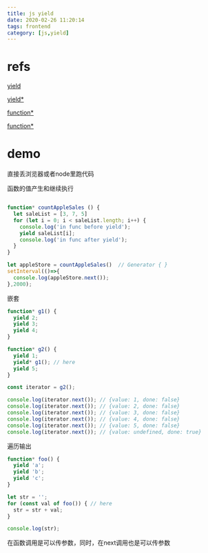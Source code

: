 ```yaml
---
title: js yield
date: 2020-02-26 11:20:14
tags: frontend
category: [js,yield]
---
```


# refs

[yield](https://developer.mozilla.org/en-US/docs/Web/JavaScript/Reference/Operators/yield)

[yield*](https://developer.mozilla.org/en-US/docs/Web/JavaScript/Reference/Operators/yield*)

[function*](https://developer.mozilla.org/en-US/docs/Web/JavaScript/Reference/Operators/function*)

[function*](https://developer.mozilla.org/en-US/docs/Web/JavaScript/Reference/Statements/function*)

# demo

直接丢浏览器或者node里跑代码

函数的值产生和继续执行

```js

function* countAppleSales () {
  let saleList = [3, 7, 5]
  for (let i = 0; i < saleList.length; i++) {
    console.log('in func before yield');
    yield saleList[i];
    console.log('in func after yield');
  }
}

let appleStore = countAppleSales()  // Generator { }
setInterval(()=>{
  console.log(appleStore.next());
},2000);
```

嵌套

```js
function* g1() {
  yield 2;
  yield 3;
  yield 4;
}

function* g2() {
  yield 1;
  yield* g1(); // here
  yield 5;
}

const iterator = g2();

console.log(iterator.next()); // {value: 1, done: false}
console.log(iterator.next()); // {value: 2, done: false}
console.log(iterator.next()); // {value: 3, done: false}
console.log(iterator.next()); // {value: 4, done: false}
console.log(iterator.next()); // {value: 5, done: false}
console.log(iterator.next()); // {value: undefined, done: true}
```

遍历输出

```js
function* foo() {
  yield 'a';
  yield 'b';
  yield 'c';
}

let str = '';
for (const val of foo()) { // here
  str = str + val;
}

console.log(str);
```

在函数调用是可以传参数，同时，在next调用也是可以传参数
